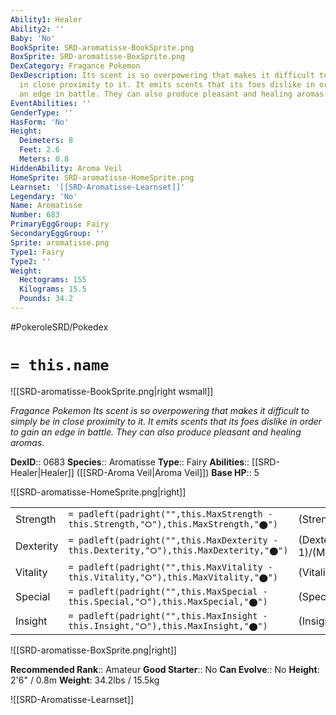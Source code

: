 ```yaml
---
Ability1: Healer
Ability2: ''
Baby: 'No'
BookSprite: SRD-aromatisse-BookSprite.png
BoxSprite: SRD-aromatisse-BoxSprite.png
DexCategory: Fragance Pokemon
DexDescription: Its scent is so overpowering that makes it difficult to simply be
  in close proximity to it. It emits scents that its foes dislike in order to gain
  an edge in battle. They can also produce pleasant and healing aromas.
EventAbilities: ''
GenderType: ''
HasForm: 'No'
Height:
  Deimeters: 8
  Feet: 2.6
  Meters: 0.8
HiddenAbility: Aroma Veil
HomeSprite: SRD-aromatisse-HomeSprite.png
Learnset: '[[SRD-Aromatisse-Learnset]]'
Legendary: 'No'
Name: Aromatisse
Number: 683
PrimaryEggGroup: Fairy
SecondaryEggGroup: ''
Sprite: aromatisse.png
Type1: Fairy
Type2: ''
Weight:
  Hectograms: 155
  Kilograms: 15.5
  Pounds: 34.2
---
```


#PokeroleSRD/Pokedex

# `= this.name`

![[SRD-aromatisse-BookSprite.png|right wsmall]]

*Fragance Pokemon*
*Its scent is so overpowering that makes it difficult to simply be in close proximity to it. It emits scents that its foes dislike in order to gain an edge in battle. They can also produce pleasant and healing aromas.*

**DexID**:: 0683
**Species**:: Aromatisse
**Type**:: Fairy
**Abilities**:: [[SRD-Healer|Healer]] ([[SRD-Aroma Veil|Aroma Veil]])
**Base HP**:: 5

![[SRD-aromatisse-HomeSprite.png|right]]

|           |                                                                                        |                                          |
| --------- | -------------------------------------------------------------------------------------- | ---------------------------------------- |
| Strength  | `= padleft(padright("",this.MaxStrength - this.Strength,"⭘"),this.MaxStrength,"⬤")`    | (Strength::2)/(MaxStrength::5)   |
| Dexterity | `= padleft(padright("",this.MaxDexterity - this.Dexterity,"⭘"),this.MaxDexterity,"⬤")` | (Dexterity:: 1)/(MaxDexterity::3) |
| Vitality  | `= padleft(padright("",this.MaxVitality - this.Vitality,"⭘"),this.MaxVitality,"⬤")`    | (Vitality::2)/(MaxVitality::5)   |
| Special   | `= padleft(padright("",this.MaxSpecial - this.Special,"⭘"),this.MaxSpecial,"⬤")`       | (Special::3)/(MaxSpecial::6)     |
| Insight   | `= padleft(padright("",this.MaxInsight - this.Insight,"⭘"),this.MaxInsight,"⬤")`       | (Insight::2)/(MaxInsight::5)     |

![[SRD-aromatisse-BoxSprite.png|right]]

**Recommended Rank**:: Amateur
**Good Starter**:: No
**Can Evolve**:: No
**Height**: 2'6" / 0.8m
**Weight**: 34.2lbs / 15.5kg

![[SRD-Aromatisse-Learnset]]